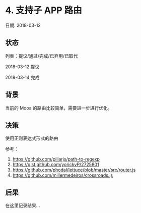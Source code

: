# 4. 支持子 APP 路由

日期: 2018-03-12

## 状态

列表：提议/通过/完成/已弃用/已取代

2018-03-12 提议

2018-03-14 完成

## 背景

当前的 Mooa 的路由比较简单，需要进一步进行优化。

## 决策

使用正则表达式形式的路由

参考：

1. https://github.com/pillarjs/path-to-regexp
2. https://gist.github.com/yorickvP/2725801
3. https://github.com/phodal/lettuce/blob/master/src/router.js
4. https://github.com/millermedeiros/crossroads.js

## 后果

在这里记录结果...
